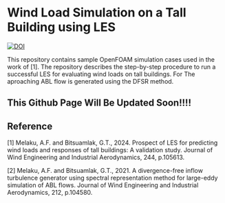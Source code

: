 # Wind Load Simulation on a Tall Building using LES

[![DOI](https://zenodo.org/badge/300517389.svg)](https://zenodo.org/badge/latestdoi/300517389)

This repository contains sample OpenFOAM simulation cases used in the work of [1]. The repository describes the step-by-step procedure to run a successful LES for evaluating wind loads on tall buildings. For The aproaching ABL flow is generated using the DFSR method.

## This Github Page Will Be Updated Soon!!!!
 
## Reference 
[1] Melaku, A.F. and Bitsuamlak, G.T., 2024. Prospect of LES for predicting wind loads and responses of tall buildings: A validation study. Journal of Wind Engineering and Industrial Aerodynamics, 244, p.105613.

[2] Melaku, A.F. and Bitsuamlak, G.T., 2021. A divergence-free inflow turbulence generator using spectral representation method for large-eddy simulation of ABL flows. Journal of Wind Engineering and Industrial Aerodynamics, 212, p.104580.
